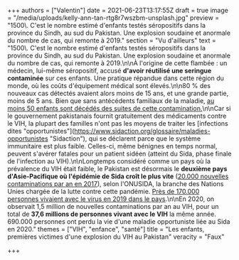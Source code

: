 +++
authors = ["Valentin"]
date = 2021-06-23T13:17:55Z
draft = true
image = "/media/uploads/kelly-ann-tan-rtg8r7wszbm-unsplash.jpg"
preview = "1500\\. C'est le nombre estimé d'enfants testés séropositifs dans la province du Sindh, au sud du Pakistan. Une explosion soudaine et anormale du nombre de cas, qui remonte à 2019."
section = "Vu d'ailleurs"
text = "1500\\. C'est le nombre estimé d'enfants testés séropositifs dans la province du Sindh, au sud du Pakistan. Une explosion soudaine et anormale du nombre de cas, qui remonte à 2019.\n\nÀ l'origine de cette flambée : un médecin, lui-même séropositif, accusé **d'avoir réutilisé une seringue contaminée** sur ces enfants. Une pratique répandue dans cette région du monde, où les coûts d'équipement médical sont élevés.\n\n80 % des nouveaux cas détectés avaient alors moins de 15 ans, et une grande partie, moins de 5 ans. Bien que sans antécédents familiaux de la maladie, [au moins 50 enfants sont décédés des suites de cette contamination.](https://www.france24.com/en/live-news/20210614-children-pay-the-price-in-pakistan-s-mass-hiv-outbreak)\n\nCar si le gouvernement pakistanais fournit gratuitement des médicaments contre le VIH, la plupart des familles n'ont pas les moyens de traiter les [infections dites \"opportunistes\"](https://www.sidaction.org/glossaire/maladies-opportunistes \"Sidaction\"), qui se déclarent parce que le système immunitaire est plus faible. Celles-ci, même bénignes en temps normal, peuvent s'avérer fatales pour un patient sidéen (atteint du Sida, phase finale de l'infection au VIH).\n\nLongtemps considéré comme un pays où la prévalence du VIH était faible, le Pakistan est désormais le **deuxième pays d'Asie-Pacifique où l'épidémie de Sida croît le plus vite** ([20.000 nouvelles contaminations par an en 2017](https://www.unaids.org/fr/resources/presscentre/featurestories/2019/june/20190618_pakistan)), selon l'ONUSIDA, la branche des Nations Unies chargée de la lutte contre cette pandémie. [Près de 170.000 personnes vivaient avec le virus en 2019 dans le pays](https://www.unaids.org/sites/default/files/country/documents/PAK_2019_countryreport.pdf).\n\nEn 2020, on observait 1,5 million de nouvelles contaminations par an au VIH, pour un total de **37,6 millions de personnes vivant avec le VIH** la même année. 690.000 personnes ont perdu la vie d'une maladie opportuniste liée au Sida en 2020."
themes = ["VIH", "enfance", "santé"]
title = "Les enfants, premières victimes d'une explosion du VIH au Pakistan"
veracity = "Faux"

+++
